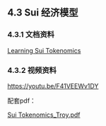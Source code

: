 ## 4.3 Sui 经济模型

### 4.3.1 文档资料

[Learning Sui Tokenomics](https://docs.sui.io/learn/tokenomics)

### 4.3.2 视频资料

https://youtu.be/F41VEEWv1DY

配套pdf：

[Sui Tokenomics_Troy.pdf](https://s3-us-west-2.amazonaws.com/secure.notion-static.com/ad8a05f0-b5e5-4323-b5fb-1dee6367b57a/Sui_Tokenomics_Troy.pdf)